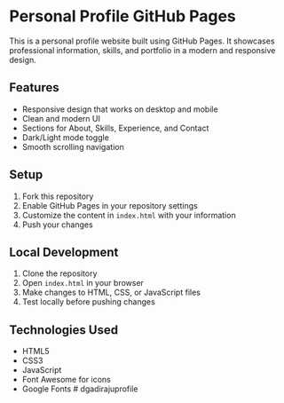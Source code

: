 # Personal Profile GitHub Pages

This is a personal profile website built using GitHub Pages. It showcases professional information, skills, and portfolio in a modern and responsive design.

## Features
- Responsive design that works on desktop and mobile
- Clean and modern UI
- Sections for About, Skills, Experience, and Contact
- Dark/Light mode toggle
- Smooth scrolling navigation

## Setup
1. Fork this repository
2. Enable GitHub Pages in your repository settings
3. Customize the content in `index.html` with your information
4. Push your changes

## Local Development
1. Clone the repository
2. Open `index.html` in your browser
3. Make changes to HTML, CSS, or JavaScript files
4. Test locally before pushing changes

## Technologies Used
- HTML5
- CSS3
- JavaScript
- Font Awesome for icons
- Google Fonts # dgadirajuprofile
